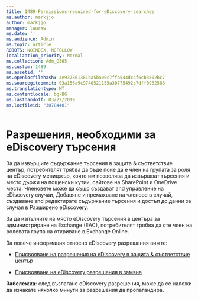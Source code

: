 ```yaml
---
title: 1489-Permissions-required-for-eDiscovery-searches
ms.author: markjjo
author: markjjo
manager: lauraw
ms.date: ''
ms.audience: Admin
ms.topic: article
ROBOTS: NOINDEX, NOFOLLOW
localization_priority: Normal
ms.collection: Adm_O365
ms.custom: 1489
ms.assetid: ''
ms.openlocfilehash: 4e937861381ba5ba00c7ffb544dc4f6cb3502bc7
ms.sourcegitcommit: 03a156a9c9740521155a30775492c7dff0982588
ms.translationtype: MT
ms.contentlocale: bg-BG
ms.lasthandoff: 03/22/2019
ms.locfileid: "30784401"
---
```

# <a name="permissions-required-for-ediscovery-searches"></a>Разрешения, необходими за eDiscovery търсения

За да извършите съдържание търсения в защита & съответствие център, потребителят трябва да бъде поне да е член на групата за роля на eDiscovery мениджър, която им позволява да извършват търсения и място държи на пощенски кутии, сайтове на SharePoint и OneDrive места. Членовете може да също създават and управление на eDiscovery случаи, Добавяне и премахване на членове в случай, създаване and редактирате съдържание търсения и достъп до данни за случая в Разширено eDiscovery.

За да изпълните на място eDiscovery търсения в центъра за администриране на Exchange (EAC), потребителят трябва да сте член на ролевата група на откриване в Exchange Online.

За повече информация относно eDiscovery разрешения вижте: 

- [Присвояване на разрешения на eDiscovery в защита & съответствие център](https://docs.microsoft.com/office365/securitycompliance/assign-ediscovery-permissions)

- [Присвояване на eDiscovery разрешения в замяна](https://docs.microsoft.com/exchange/security-and-compliance/in-place-ediscovery/assign-ediscovery-permissions)

**Забележка**: след възлагане eDiscovery разрешения, може да се наложи да изчакате няколко минути за разрешения да пропагандира.

